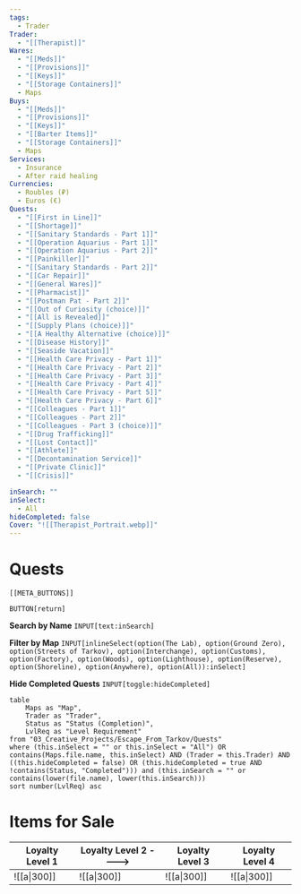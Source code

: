 ```yaml
---
tags:
  - Trader
Trader:
  - "[[Therapist]]"
Wares:
  - "[[Meds]]"
  - "[[Provisions]]"
  - "[[Keys]]"
  - "[[Storage Containers]]"
  - Maps
Buys:
  - "[[Meds]]"
  - "[[Provisions]]"
  - "[[Keys]]"
  - "[[Barter Items]]"
  - "[[Storage Containers]]"
  - Maps
Services:
  - Insurance
  - After raid healing
Currencies:
  - Roubles (₽)
  - Euros (€)
Quests: 
  - "[[First in Line]]"
  - "[[Shortage]]"
  - "[[Sanitary Standards - Part 1]]"
  - "[[Operation Aquarius - Part 1]]"
  - "[[Operation Aquarius - Part 2]]"
  - "[[Painkiller]]"
  - "[[Sanitary Standards - Part 2]]"
  - "[[Car Repair]]"
  - "[[General Wares]]"
  - "[[Pharmacist]]"
  - "[[Postman Pat - Part 2]]"
  - "[[Out of Curiosity (choice)]]"
  - "[[All is Revealed]]"
  - "[[Supply Plans (choice)]]"
  - "[[A Healthy Alternative (choice)]]"
  - "[[Disease History]]"
  - "[[Seaside Vacation]]"
  - "[[Health Care Privacy - Part 1]]"
  - "[[Health Care Privacy - Part 2]]"
  - "[[Health Care Privacy - Part 3]]"
  - "[[Health Care Privacy - Part 4]]"
  - "[[Health Care Privacy - Part 5]]"
  - "[[Health Care Privacy - Part 6]]"
  - "[[Colleagues - Part 1]]"
  - "[[Colleagues - Part 2]]"
  - "[[Colleagues - Part 3 (choice)]]"
  - "[[Drug Trafficking]]"
  - "[[Lost Contact]]"
  - "[[Athlete]]"
  - "[[Decontamination Service]]"
  - "[[Private Clinic]]"
  - "[[Crisis]]"

inSearch: ""
inSelect:
  - All
hideCompleted: false
Cover: "![[Therapist_Portrait.webp]]"
---
```

# Quests

```meta-bind-embed
[[META_BUTTONS]]
```
`BUTTON[return]` 

**Search by Name**
`INPUT[text:inSearch]`

**Filter by Map**
`INPUT[inlineSelect(option(The Lab), option(Ground Zero), option(Streets of Tarkov), option(Interchange), option(Customs), option(Factory), option(Woods), option(Lighthouse), option(Reserve), option(Shoreline), option(Anywhere), option(All)):inSelect]`

**Hide Completed Quests**
`INPUT[toggle:hideCompleted]`
```dataview
table 
    Maps as "Map", 
    Trader as "Trader", 
    Status as "Status (Completion)", 
    LvlReq as "Level Requirement"
from "03_Creative_Projects/Escape_From_Tarkov/Quests"
where (this.inSelect = "" or this.inSelect = "All") OR contains(Maps.file.name, this.inSelect) AND (Trader = this.Trader) AND ((this.hideCompleted = false) OR (this.hideCompleted = true AND !contains(Status, "Completed"))) and (this.inSearch = "" or contains(lower(file.name), lower(this.inSearch)))
sort number(LvlReq) asc
```

# Items for Sale

| Loyalty Level 1 | Loyalty Level 2 ----> | Loyalty Level 3 | Loyalty Level 4 |
| --------------- | --------------------- | --------------- | --------------- |
| ![[a\|300]]     | ![[a\|300]]           | ![[a\|300]]     | ![[a\|300]]     |
